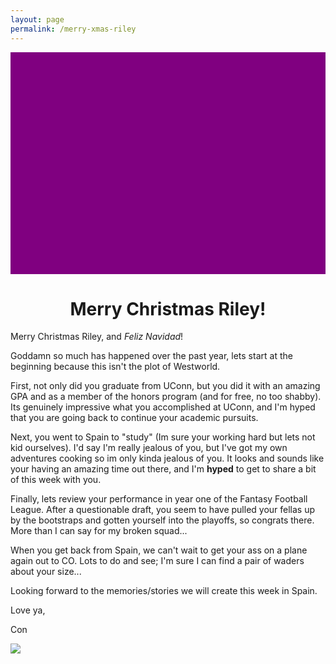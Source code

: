```yaml
---
layout: page
permalink: /merry-xmas-riley
---
```


<style>
#bannerimage {
  width: 100%;
  background-image: url(https://img.freepik.com/free-vector/gradient-happy-holidays-horizontal-banner_23-2149193534.jpg?w=1380&t=st=1671671371~exp=1671671971~hmac=ae41daa92ff541a3297bfa68b12a353291579995d302d94a343a989f7e607e11);
  height:355px;
  background-color: purple;
  background-position: center;
}
</style>

<div id="bannerimage"></div>

<h1 style="text-align:center">Merry Christmas Riley!</h1>

Merry Christmas Riley, and _Feliz Navidad_!

Goddamn so much has happened over the past year, lets start at the beginning because this isn't the plot of Westworld. 

First, not only did you graduate from UConn, but you did it with an amazing GPA and as a member of the honors program (and for free, no too shabby). Its genuinely impressive what you accomplished at UConn, and I'm hyped that you are going back to continue your academic pursuits.

Next, you went to Spain to "study" (Im sure your working hard but lets not kid ourselves). I'd say I'm really jealous of you, but I've got my own adventures cooking so im only kinda jealous of you. It looks and sounds like your having an amazing time out there, and I'm **hyped** to get to share a bit of this week with you. 

Finally, lets review your performance in year one of the Fantasy Football League. After a questionable draft, you seem to have pulled your fellas up by the bootstraps and gotten yourself into the playoffs, so congrats there. More than I can say for my broken squad...

When you get back from Spain, we can't wait to get your ass on a plane again out to CO. Lots to do and see; I'm sure I can find a pair of waders about your size...

Looking forward to the memories/stories we will create this week in Spain. 

Love ya, 

Con

![](assets/riley.jpg)